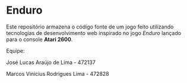 # Enduro

Este repositório armazena o código fonte de um jogo feito utilizando tecnologias de desenvolvimento web inspirado no jogo _Enduro_ lançado para o console **Atari 2600**.

Equipe:

José Lucas Araújo de Lima - 472137

Marcos Vinicius Rodrigues Lima - 472828
